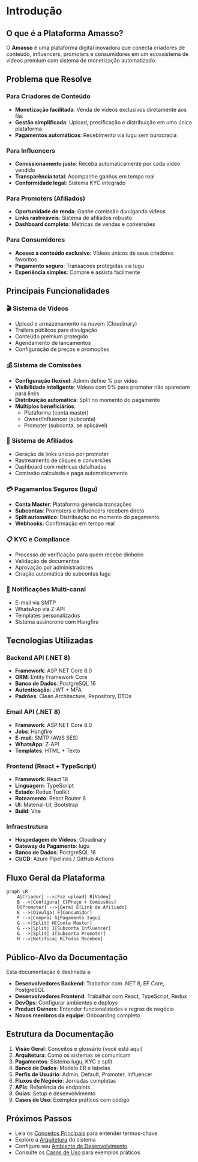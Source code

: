 # Introdução

## O que é a Plataforma Amasso?

O **Amasso** é uma plataforma digital inovadora que conecta criadores de conteúdo, influencers, promoters e consumidores em um ecossistema de vídeos premium com sistema de monetização automatizado.

## Problema que Resolve

### Para Criadores de Conteúdo
- **Monetização facilitada**: Venda de vídeos exclusivos diretamente aos fãs
- **Gestão simplificada**: Upload, precificação e distribuição em uma única plataforma
- **Pagamentos automáticos**: Recebimento via Iugu sem burocracia

### Para Influencers
- **Comissionamento justo**: Receba automaticamente por cada vídeo vendido
- **Transparência total**: Acompanhe ganhos em tempo real
- **Conformidade legal**: Sistema KYC integrado

### Para Promoters (Afiliados)
- **Oportunidade de renda**: Ganhe comissão divulgando vídeos
- **Links rastreáveis**: Sistema de afiliados robusto
- **Dashboard completo**: Métricas de vendas e conversões

### Para Consumidores
- **Acesso a conteúdo exclusivo**: Vídeos únicos de seus criadores favoritos
- **Pagamento seguro**: Transações protegidas via Iugu
- **Experiência simples**: Compre e assista facilmente

## Principais Funcionalidades

### 🎬 Sistema de Vídeos
- Upload e armazenamento na nuvem (Cloudinary)
- Trailers públicos para divulgação
- Conteúdo premium protegido
- Agendamento de lançamentos
- Configuração de preços e promoções

### 💰 Sistema de Comissões
- **Configuração flexível**: Admin define % por vídeo
- **Visibilidade inteligente**: Vídeos com 0% para promoter não aparecem para links
- **Distribuição automática**: Split no momento do pagamento
- **Múltiplos beneficiários**:
  - Plataforma (conta master)
  - Owner/Influencer (subconta)
  - Promoter (subconta, se aplicável)

### 🔗 Sistema de Afiliados
- Geração de links únicos por promoter
- Rastreamento de cliques e conversões
- Dashboard com métricas detalhadas
- Comissão calculada e paga automaticamente

### 💳 Pagamentos Seguros (Iugu)
- **Conta Master**: Plataforma gerencia transações
- **Subcontas**: Promoters e Influencers recebem direto
- **Split automático**: Distribuição no momento do pagamento
- **Webhooks**: Confirmação em tempo real

### 📋 KYC e Compliance
- Processo de verificação para quem recebe dinheiro
- Validação de documentos
- Aprovação por administradores
- Criação automática de subcontas Iugu

### 📧 Notificações Multi-canal
- E-mail via SMTP
- WhatsApp via Z-API
- Templates personalizados
- Sistema assíncrono com Hangfire

## Tecnologias Utilizadas

### Backend API (.NET 8)
- **Framework**: ASP.NET Core 8.0
- **ORM**: Entity Framework Core
- **Banco de Dados**: PostgreSQL 16
- **Autenticação**: JWT + MFA
- **Padrões**: Clean Architecture, Repository, DTOs

### Email API (.NET 8)
- **Framework**: ASP.NET Core 8.0
- **Jobs**: Hangfire
- **E-mail**: SMTP (AWS SES)
- **WhatsApp**: Z-API
- **Templates**: HTML + Texto

### Frontend (React + TypeScript)
- **Framework**: React 18
- **Linguagem**: TypeScript
- **Estado**: Redux Toolkit
- **Roteamento**: React Router 6
- **UI**: Material-UI, Bootstrap
- **Build**: Vite

### Infraestrutura
- **Hospedagem de Vídeos**: Cloudinary
- **Gateway de Pagamento**: Iugu
- **Banco de Dados**: PostgreSQL 16
- **CI/CD**: Azure Pipelines / GitHub Actions

## Fluxo Geral da Plataforma

```mermaid
graph LR
    A[Criador] -->|Faz upload| B[Vídeo]
    B -->|Configura| C[Preço + Comissões]
    D[Promoter] -->|Gera| E[Link de Afiliado]
    E -->|Divulga| F[Consumidor]
    F -->|Compra| G[Pagamento Iugu]
    G -->|Split| H[Conta Master]
    G -->|Split| I[Subconta Influencer]
    G -->|Split| J[Subconta Promoter]
    H -->|Notifica| K[Todos Recebem]
```

## Público-Alvo da Documentação

Esta documentação é destinada a:

- **Desenvolvedores Backend**: Trabalhar com .NET 8, EF Core, PostgreSQL
- **Desenvolvedores Frontend**: Trabalhar com React, TypeScript, Redux
- **DevOps**: Configurar ambientes e deploys
- **Product Owners**: Entender funcionalidades e regras de negócio
- **Novos membros da equipe**: Onboarding completo

## Estrutura da Documentação

1. **Visão Geral**: Conceitos e glossário (você está aqui)
2. **Arquitetura**: Como os sistemas se comunicam
3. **Pagamentos**: Sistema Iugu, KYC e split
4. **Banco de Dados**: Modelo ER e tabelas
5. **Perfis de Usuário**: Admin, Default, Promoter, Influencer
6. **Fluxos de Negócio**: Jornadas completas
7. **APIs**: Referência de endpoints
8. **Guias**: Setup e desenvolvimento
9. **Casos de Uso**: Exemplos práticos com código

## Próximos Passos

- Leia os [Conceitos Principais](conceitos-principais.md) para entender termos-chave
- Explore a [Arquitetura](../arquitetura/visao-geral.md) do sistema
- Configure seu [Ambiente de Desenvolvimento](../guias/configuracao-ambiente/requisitos.md)
- Consulte os [Casos de Uso](../casos-de-uso/usuario-compra-video.md) para exemplos práticos

